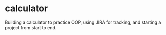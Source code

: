 # calculator
Building a calculator to practice OOP, using JIRA for tracking, and starting a project from start to end.
